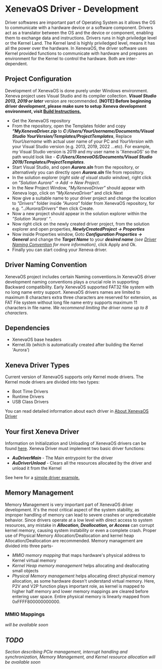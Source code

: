 # XenevaOS Driver - Development

Driver softwares are important part of Operating System as it allows the OS to communicate with a hardware device or a software component. Drivers act as a translator between the OS and the device or component, enabling them to exchange data and instructions. Drivers runs in high priviledge level or the Kernel Land. The Kernel land is highly priviledged level, means it has all the power over the hardware. In XenevaOS, the driver software uses Kernel provided functions to communicate with hardware and prepares an environment for the Kernel to control the hardware. Both are inter-dependent.

## Project Configuration
Development of XenevaOS is done purely under Windows environment. Xeneva project uses Visual Studio and its compiler collection. ***Visual Studio 2013, 2019 or later*** version are recommended. **[NOTE]:Before beginning driver development, please make sure to setup Xeneva development environment, visit [Build Instructions.](../BuildInstructions.md)**<br>
- Get the XenevaOS repository
- From the repository, open the Templates folder and copy ***"MyXenevaDriver.zip*** to ***C:/Users/YourUsername/Documents/Visual Studio YourVersion/Templates/ProjectTemplates***, Replace _YourUsername_ with actual user name of your PC and _YourVersion_ with your Visual Studio version (e.g. 2013, 2019, 2022 ...etc). For example, my Visual Studio version is 2019 and my user name is 'XenevaOS' so the path would look like - ***C:/Users/XenevaOS/Documents/Visual Studio 2019/Templates/ProjectTemplates***.
- Start Visual Studio, and open ***Aurora.sln*** from the repository, or alternatively you can directly open ***Aurora.sln*** file from repository.
- In the solution explorer (_right side of visual studio window_), right click on _"Solution Aurora" -> Add -> New Project_.
- In the New Project Window, _"MyXenevaDriver"_ should appear with Xeneva logo, click on _"MyXenevaDriver"_ and click Next
- Now give a suitable name to your driver project and change the location to _"Drivers"_ folder inside _"Aurora"_ folder from XenevaOS repository, for e.g. _"../Aurora/Drivers"_ then click Create.
- Now a new project should appear in the solution explorer within the _"Solution 'Aurora' "_.
- Now right click on the newly created driver project, from the solution explorer and open properties, ***NewlyCreatedProject -> Properties***
- Now inside Properties window, Goto ***Configuration Properties -> General*** and change the ***Target Name*** to your ***desired name*** _(see [Driver Naming Convention](#driver-naming-convention) for more information)_, click Apply and Ok.
- Finally you can start coding your Xeneva driver.

## Driver Naming Convention
XenevaOS project includes certain Naming conventions.In XenevaOS driver development naming conventions plays a crucial role in supporting Backward compatibility. Early XenevaOS supported FAT32 file system with no long name entry support. XenevaOS drivers names are limited to maximum 8 characters extra three characters are reserved for extension, as FAT File system without long file name entry supports maximum 11 characters in file name. _We recommend limiting the driver name up to 8 characters_.

## Dependencies
- XenevaOS base headers 
- Kernel.lib (which is automatically created after building the Kernel 'Aurora')

## Xeneva Driver Types
Current version of XenevaOS supports only Kernel mode drivers. The Kernel mode drivers are divided into two types:
- Boot Time Drivers 
- Runtime Drivers
- USB Class Drivers

You can read detailed information about each driver in [About XenevaOS Driver](../Kernel/Drivers.md)

## Your first Xeneva Driver
Information on Initialization and Unloading of XenevaOS drivers can be found [here](../Kernel/Drivers.md#initialization). Xeneva Driver must implement two basic driver functions:
- ***AuDriverMain*** - The Main entrypoint for the driver
- ***AuDriverUnload*** - Clears all the resources allocated by the driver and unload it from the Kernel

See here for a [simple driver example.](../Kernel/Drivers.md#initialization)

## Memory Management
Memory Management is very important part of XenevaOS driver development. It's the most critical aspect of the system stability, as improper handling of memory can lead to severe crashes or unpredicatable behavior. Since drivers operate at a low level with direct access to system resources, any mistake in ___Allocation, Deallocation, or Access___ can corrupt kernel memory, causing system instability or even a complete crash. Proper use of Physical Memory Allocation/Deallocation and kernel heap Allocation/Deallocation are recommended. Memory management are divided into three parts-
- _MMIO memory mapping_ that maps hardware's physical address to Kernel virtual memory
- _Kernel Heap memory management_ helps allocating and deallocating small objects
- _Physical Memory management_ helps allocating direct physical memory allocation, as some hardware doesn't understand virtual memory. Here, P2V and V2P function plays important role, as kernel is mapped to higher half memory and lower memory mappings are cleared before entering user space. Entire physical memory is linearly mapped from 0xFFFF800000000000.

### MMIO Mappings
_will be available soon_



## ***TODO***
_Section describing PCIe management, interrupt handling and synchronization, Memory Management, and Kernel resource allocation will be available soon_



